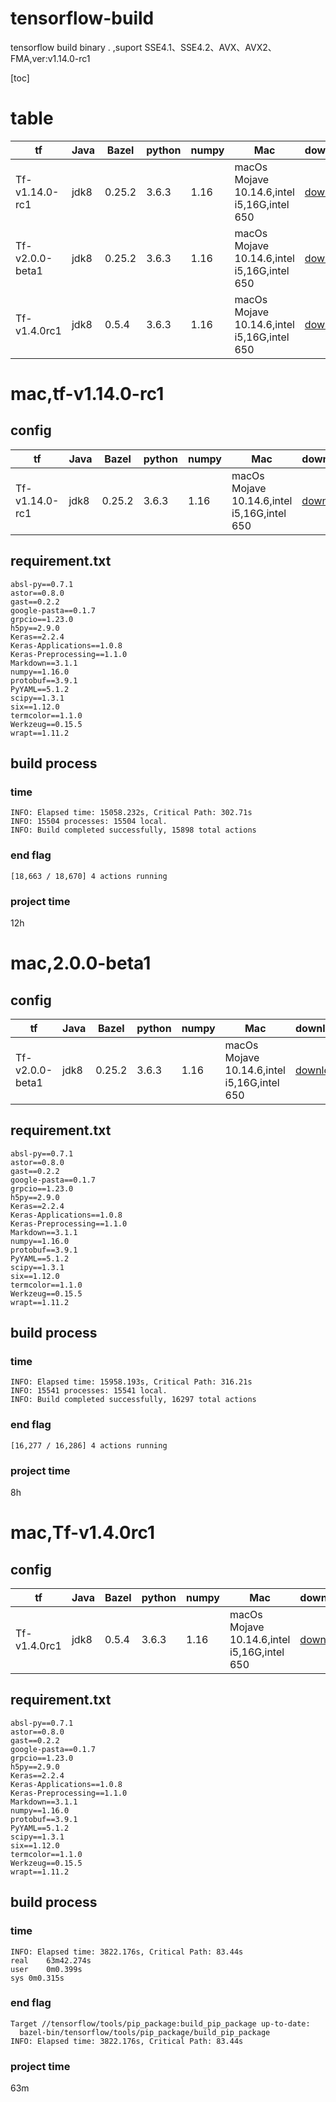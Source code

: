 # tensorflow-build
tensorflow build binary . ,suport SSE4.1、SSE4.2、AVX、AVX2、FMA,ver:v1.14.0-rc1

[toc]

#  table

| tf | Java | Bazel | python | numpy| Mac |download|
| --- | --- | --- | --- | --- | --- | --- |
| Tf-v1.14.0-rc1 | jdk8 | 0.25.2 | 3.6.3 |1.16|macOs Mojave 10.14.6,intel i5,16G,intel 650|[download](https://media.githubusercontent.com/media/luomgf/tensorflow-build/master/tensorflow-1.14.0rc1-cp36-cp36m-macosx_10_6_intel.whl)|
| Tf-v2.0.0-beta1 | jdk8 | 0.25.2 | 3.6.3 |1.16|macOs Mojave 10.14.6,intel i5,16G,intel 650|[download](https://media.githubusercontent.com/media/luomgf/tensorflow-build/master/tensorflow-2.0.0b1-cp36-cp36m-macosx_10_6_intel.whl)|
| Tf-v1.4.0rc1 | jdk8 | 0.5.4 | 3.6.3 |1.16|macOs Mojave 10.14.6,intel i5,16G,intel 650|[download](https://media.githubusercontent.com/media/luomgf/tensorflow-build/master/tensorflow-1.4.0rc1-cp36-cp36m-macosx_10_6_intel.whl)|


# mac,tf-v1.14.0-rc1
##  config
| tf | Java | Bazel | python | numpy| Mac |download|
| --- | --- | --- | --- | --- | --- | --- |
| Tf-v1.14.0-rc1 | jdk8 | 0.25.2 | 3.6.3 |1.16|macOs Mojave 10.14.6,intel i5,16G,intel 650|[download](https://media.githubusercontent.com/media/luomgf/tensorflow-build/master/tensorflow-1.14.0rc1-cp36-cp36m-macosx_10_6_intel.whl)|

## requirement.txt 
```
absl-py==0.7.1
astor==0.8.0
gast==0.2.2
google-pasta==0.1.7
grpcio==1.23.0
h5py==2.9.0
Keras==2.2.4
Keras-Applications==1.0.8
Keras-Preprocessing==1.1.0
Markdown==3.1.1
numpy==1.16.0
protobuf==3.9.1
PyYAML==5.1.2
scipy==1.3.1
six==1.12.0
termcolor==1.1.0
Werkzeug==0.15.5
wrapt==1.11.2
```

## build process
### time
```
INFO: Elapsed time: 15058.232s, Critical Path: 302.71s
INFO: 15504 processes: 15504 local.
INFO: Build completed successfully, 15898 total actions
```
### end flag
```
[18,663 / 18,670] 4 actions running
```

### project time
12h
# mac,2.0.0-beta1
##  config
| tf | Java | Bazel | python | numpy| Mac |download|
| --- | --- | --- | --- | --- | --- | --- |
| Tf-v2.0.0-beta1 | jdk8 | 0.25.2 | 3.6.3 |1.16|macOs Mojave 10.14.6,intel i5,16G,intel 650|[download](https://media.githubusercontent.com/media/luomgf/tensorflow-build/master/tensorflow-2.0.0b1-cp36-cp36m-macosx_10_6_intel.whl)|

## requirement.txt 
```
absl-py==0.7.1
astor==0.8.0
gast==0.2.2
google-pasta==0.1.7
grpcio==1.23.0
h5py==2.9.0
Keras==2.2.4
Keras-Applications==1.0.8
Keras-Preprocessing==1.1.0
Markdown==3.1.1
numpy==1.16.0
protobuf==3.9.1
PyYAML==5.1.2
scipy==1.3.1
six==1.12.0
termcolor==1.1.0
Werkzeug==0.15.5
wrapt==1.11.2
```

## build process
### time
```
INFO: Elapsed time: 15958.193s, Critical Path: 316.21s
INFO: 15541 processes: 15541 local.
INFO: Build completed successfully, 16297 total actions
```
### end flag
```
[16,277 / 16,286] 4 actions running
```

### project time
8h


# mac,Tf-v1.4.0rc1 
##  config
| tf | Java | Bazel | python | numpy| Mac |download|
| --- | --- | --- | --- | --- | --- | --- |
| Tf-v1.4.0rc1 | jdk8 | 0.5.4 | 3.6.3 |1.16|macOs Mojave 10.14.6,intel i5,16G,intel 650|[download](https://media.githubusercontent.com/media/luomgf/tensorflow-build/master/tensorflow-1.4.0rc1-cp36-cp36m-macosx_10_6_intel.whl)|

## requirement.txt 
```
absl-py==0.7.1
astor==0.8.0
gast==0.2.2
google-pasta==0.1.7
grpcio==1.23.0
h5py==2.9.0
Keras==2.2.4
Keras-Applications==1.0.8
Keras-Preprocessing==1.1.0
Markdown==3.1.1
numpy==1.16.0
protobuf==3.9.1
PyYAML==5.1.2
scipy==1.3.1
six==1.12.0
termcolor==1.1.0
Werkzeug==0.15.5
wrapt==1.11.2
```

## build process
### time
```
INFO: Elapsed time: 3822.176s, Critical Path: 83.44s
real	63m42.274s
user	0m0.399s
sys	0m0.315s
```
### end flag
```
Target //tensorflow/tools/pip_package:build_pip_package up-to-date:
  bazel-bin/tensorflow/tools/pip_package/build_pip_package
INFO: Elapsed time: 3822.176s, Critical Path: 83.44s
```

### project time
63m

